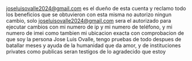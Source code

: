 joseluisovalle2024@gmail.com es el dueño de esta cuenta y reclamo todo los beneficios que se obtuvieron con esta misma no autorizo ningun cambio, solo joseluisovalle2024@gmail.com sera el autorizado para ejecutar cambios con mi numero de ip y mi numero de teléfono, y mi numero de imei como tambien mi ubicacion exacta con comprobacion de que soy la persona Jose Luis Ovalle, tengo pruebas de todo despues de batallar meses y ayuda de la humanidad que da amor, y de instituciones privates como publicas seran testigos de lo agradecido que estoy